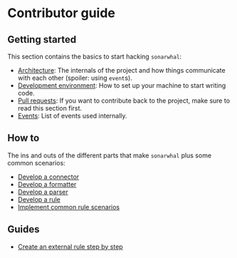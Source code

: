 # Contributor guide

## Getting started

This section contains the basics to start hacking `sonarwhal`:

* [Architecture](./getting-started/architecture.md): The internals of the project and how things communicate with each other (spoiler: using `event`s).
* [Development environment](./getting-started/development-environment.md): How to set up your machine to start writing code.
* [Pull requests](./getting-started/pull-requests.md): If you want to contribute back to the project, make sure to read this section first.
* [Events](./getting-started/events.md): List of events used internally.

## How to

The ins and outs of the different parts that make `sonarwhal` plus some common scenarios:

* [Develop a connector](./how-to/connector.md)
* [Develop a formatter](./how-to/formatter.md)
* [Develop a parser](./how-to/parser.md)
* [Develop a rule](./how-to/parser.md)
* [Implement common rule scenarios](./how-to/common-rule-scenarios.md)

## Guides

* [Create an external rule step by step](./guides/create-external-rule.md)
